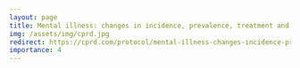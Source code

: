 ```yaml
---
layout: page
title: Mental illness: changes in incidence, prevalence, treatment and outcomes 2000-2018
img: /assets/img/cprd.jpg
redirect: https://cprd.com/protocol/mental-illness-changes-incidence-prevalence-treatment-and-outcomes-2000-2018
importance: 4
---
```

